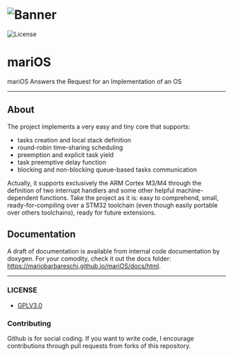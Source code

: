 
![Banner](https://i.giphy.com/media/3o7aCUThCGBNwTEbkc/giphy.webp)
=====

![License](https://img.shields.io/badge/License-AGPL3.0-blue.svg)

mariOS
=====
mariOS Answers the Request for an Implementation of an OS

---------
## About
The project implements a very easy and tiny core that supports:
  * tasks creation and local stack definition
  * round-robin time-sharing scheduling
  * preemption and explicit task yield
  * task preemptive delay function
  * blocking and non-blocking queue-based tasks communication
  
Actually, it supports exclusively the ARM Cortex M3/M4 through the definition of two interrupt handlers and some other helpful machine-dependent functions.
Take the project as it is: easy to comprehend, small, ready-for-compiling over a STM32 toolchain (even though easily portable over others toolchains), ready for future extensions.

## Documentation
A draft of documentation is available from internal code documentation by doxygen.
For your comodity, check it out the docs folder: https://mariobarbareschi.github.io/mariOS/docs/html.

---------

### LICENSE
* [GPLV3.0](https://www.gnu.org/licenses/licenses.html)

### Contributing
Github is for social coding.
If you want to write code, I encourage contributions through pull requests from forks of this repository.
 
